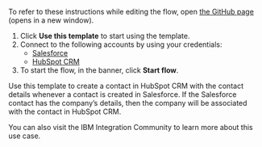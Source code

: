 To refer to these instructions while editing the flow, open [the GitHub page](https://github.com/ot4i/app-connect-templates/tree/main/resources/markdown/Create%20a%20contact%20in%20HubSpot%20CRM%20when%20a%20contact%20is%20created%20in%20Salesforce%20and%20then%20associate%20the%20contact%20with%20a%20company_instructions.md) (opens in a new window).

1. Click **Use this template** to start using the template.
2. Connect to the following accounts by using your credentials:
   - [Salesforce](https://ibm.biz/ach2salesforce)
   - [HubSpot CRM](http://ibm.biz/achubspotcrm)
3. To start the flow, in the banner, click **Start flow**.

Use this template to create a contact in HubSpot CRM with the contact details whenever a contact is created in Salesforce. If the Salesforce contact has the company’s details, then the company will be associated with the contact in HubSpot CRM.

You can also visit the IBM Integration Community to learn more about this use case.
